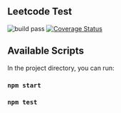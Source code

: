 ## Leetcode Test

![build pass](https://travis-ci.org/xiaojie45/leetcode-test.svg?branch=master)
[![Coverage Status](https://coveralls.io/repos/github/xiaojie45/leetcode-test/badge.svg?branch=master)](https://coveralls.io/github/xiaojie45/leetcode-test?branch=master)

## Available Scripts

In the project directory, you can run:

### `npm start`

### `npm test`
